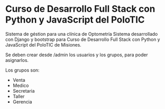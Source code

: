 # Curso de Desarrollo Full Stack con Python y JavaScript del PoloTIC
Sistema de géstion para una clínica de Optometría
Sistema desarrollado con Django y bootstrap para Curso de Desarrollo Full Stack con Python y JavaScript del PoloTIC de Misiones.

Se deben crear desde /admin los usuarios y los grupos, para poder asignarlos. 

Los grupos son:
- Venta
- Medico
- Secretaria
- Taller
- Gerencia
